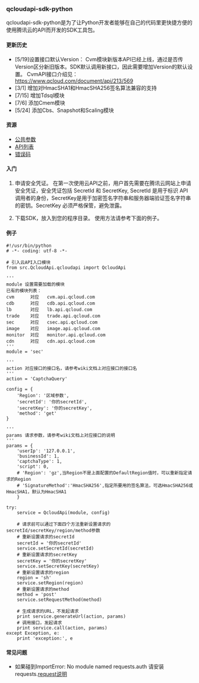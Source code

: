### qcloudapi-sdk-python

qcloudapi-sdk-python是为了让Python开发者能够在自己的代码里更快捷方便的使用腾讯云的API而开发的SDK工具包。

#### 更新历史

* [5/19]设置接口默认Version： Cvm模块新版本API已经上线，通过是否传Version区分新旧版本。SDK默认调用新接口，因此需要增加Version的默认设置。 CvmAPI接口介绍见：https://www.qcloud.com/document/api/213/569
* [3/1] 增加对HmacSHA1和HmacSHA256签名算法兼容的支持
* [7/15] 增加Tdsql模块
* [7/6] 添加Cmem模块
* [5/24] 添加Cbs、Snapshot和Scaling模块

#### 资源

* [公共参数](http://wiki.qcloud.com/wiki/%E5%85%AC%E5%85%B1%E5%8F%82%E6%95%B0)
* [API列表](http://wiki.qcloud.com/wiki/API)
* [错误码](http://wiki.qcloud.com/wiki/%E9%94%99%E8%AF%AF%E7%A0%81)

#### 入门

1. 申请安全凭证。
在第一次使用云API之前，用户首先需要在腾讯云网站上申请安全凭证，安全凭证包括 SecretId 和 SecretKey, SecretId 是用于标识 API 调用者的身份，SecretKey是用于加密签名字符串和服务器端验证签名字符串的密钥。SecretKey 必须严格保管，避免泄露。

2. 下载SDK，放入到您的程序目录。
使用方法请参考下面的例子。

#### 例子

    #!/usr/bin/python
    # -*- coding: utf-8 -*-

    # 引入云API入口模块
    from src.QcloudApi.qcloudapi import QcloudApi

    '''
    module 设置需要加载的模块
    已有的模块列表：
    cvm      对应   cvm.api.qcloud.com
    cdb      对应   cdb.api.qcloud.com
    lb       对应   lb.api.qcloud.com
    trade    对应   trade.api.qcloud.com
    sec      对应   csec.api.qcloud.com
    image    对应   image.api.qcloud.com
    monitor  对应   monitor.api.qcloud.com
    cdn      对应   cdn.api.qcloud.com
    '''
    module = 'sec'

    '''
    action 对应接口的接口名，请参考wiki文档上对应接口的接口名
    '''
    action = 'CaptchaQuery'

    config = {
        'Region': '区域参数',
        'secretId': '你的secretId',
        'secretKey': '你的secretKey',
        'method': 'get'
    }

    '''
    params 请求参数，请参考wiki文档上对应接口的说明
    '''
    params = {
        'userIp': '127.0.0.1',
        'businessId': 1,
        'captchaType': 1,
        'script': 0,
        # 'Region': 'gz',当Region不是上面配置的DefaultRegion值时，可以重新指定请求的Region
        # 'SignatureMethod':'HmacSHA256',指定所要用的签名算法，可选HmacSHA256或HmacSHA1，默认为HmacSHA1
        }
        
    try:
        service = QcloudApi(module, config)

        # 请求前可以通过下面四个方法重新设置请求的secretId/secretKey/region/method参数
        # 重新设置请求的secretId
        secretId = '你的secretId'
        service.setSecretId(secretId)
        # 重新设置请求的secretKey
        secretKey = '你的secretKey'
        service.setSecretKey(secretKey)
        # 重新设置请求的region
        region = 'sh'
        service.setRegion(region)
        # 重新设置请求的method
        method = 'post'
        service.setRequestMethod(method)

        # 生成请求的URL，不发起请求
        print service.generateUrl(action, params)
        # 调用接口，发起请求
        print service.call(action, params)
    except Exception, e:
        print 'exception:', e

#### 常见问题

* 如果碰到ImportError: No module named requests.auth 请安装 requests.[request说明](https://github.com/kennethreitz/requests)
